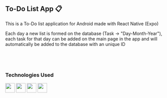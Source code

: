 ## To-Do List App 📋

This is a To-Do list application for Android made with React Native (Expo)

Each day a new list is formed on the database (Task -> "Day-Month-Year"), each task for that day can be added on the main page in the app and will automatically be added to the database with an unique ID

#

<div>
  <img src=""/>
  <img src=""/>
</div>

### Technologies Used

<div>
  <img src="https://cdn.jsdelivr.net/gh/devicons/devicon@latest/icons/html5/html5-original.svg" width="30" height="30"/>
  <img src="https://cdn.jsdelivr.net/gh/devicons/devicon@latest/icons/css3/css3-original.svg" width="30" height="30" />
  <img src="https://cdn.jsdelivr.net/gh/devicons/devicon@latest/icons/javascript/javascript-original.svg" width="30" height="30" />
  <img src="https://cdn.jsdelivr.net/gh/devicons/devicon@latest/icons/firebase/firebase-original.svg" width="30" height="30"/> 
</div>
